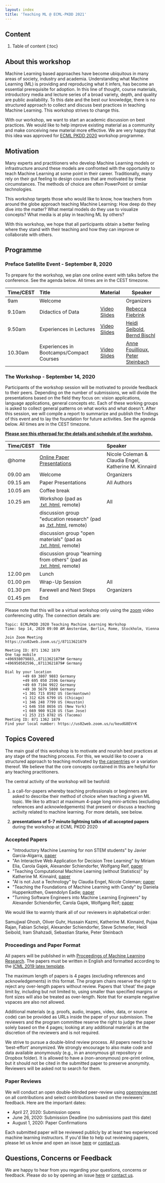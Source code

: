 ```yaml
---
layout: index
title: 'Teaching ML @ ECML-PKDD 2021'
---
```


## Content

1. Table of content
{:toc}

## About this workshop

Machine Learning based approaches have become ubiquitous in many areas of society, industry and academia. Understanding what Machine Learning (ML) is providing and reproducing what it infers, has become an essential prerequisite for adoption. In this line of thought, course materials, introductory media and lecture series of a broad variety, depth, and quality are public availability. To this date and the best our knowledge, there is no structured approach to collect and discuss best practices in teaching Machine Learning. This workshop strives to change this. 

With our workshop, we want to start an academic discussion on best practices. We would like to help improve existing material as a community and make conceiving new material more effective. We are very happy that this idea was approved for [ECML PKDD 2020](https://ecmlpkdd2020.net/programme/workshops/) workshop programme.

## Motivation

Many experts and practitioners who develop Machine Learning models or infrastructure around these models are confronted with the opportunity to teach Machine Learning at some point in their career. Traditionally, many rely on their gut feeling to design courses that are motivated by these circumstances. The methods of choice are often PowerPoint or similar technologies.

This workshop targets those who would like to know, how teachers from around the globe approach teaching Machine Learning: How deep do they dive into the matter? What mental models do they use to visualize concepts? What media is at play in teaching ML by others? 

With this workshop, we hope that all participants obtain a better feeling where they stand with their teaching and how they can improve or collaborate with others.

## Programme

### Preface Satellite Event - September 8, 2020

To prepare for the workshop, we plan one online event with talks before the conference. See the agenda below. All times are in the CEST timezone.

| Time/CEST | Title                                          | Material                                  | Speaker             |
| :--      | :--                                            | :--                 | ---                 |
| 9am | Welcome                                        |                                         | Organizers          |
| 9.10am | Didactics of Data                              | [Video](https://youtu.be/qGYGhpwG9iI) [Slides](./download/TeachingML_Fiebrink_ECMLPKDDDWorkshop.pdf) | [Rebecca Fiebrink](https://www.doc.gold.ac.uk/~mas01rf/homepage/)    |
| 9.50am | Experiences in Lectures                        | [Video](https://youtu.be/-UYcUy-9kD8) [Slides](https://tinyurl.com/teachingML) | [Heidi Seibold](http://www.compstat.statistik.uni-muenchen.de/people/seibold/), [Bernd Bischl](https://www.compstat.statistik.uni-muenchen.de/people/bischl/) |
| 10.30am | Experiences in Bootcamps/Compact Courses       | [Video](https://youtu.be/FuQk56oTl5w) [Slides](https://codimd.carpentries.org/p/GfvkCWTYA#/) | [Anne Fouillioux](https://www.mn.uio.no/geo/english/people/adm/annefou/), [Peter Steinbach](https://github.com/psteinb/) |

### The Workshop - September 14, 2020

Participants of the workshop session will be motivated to provide feedback to their peers. Depending on the number of submissions, we will divide the presentations based on the field they focus on: vision applications, language applications, general concepts etc. Each of these working groups is asked to collect general patterns on what works and what doesn't. After this session, we will compile a report to summarize and publish the findings of this event and to lay the foundation for future activities. See the agenda below. All times are in the CEST timezone.

**[Please see this etherpad for the details and schedule of the workshop.](https://pad.okfn.de/p/teaching-ml)**

| Time/CEST | Title                                                                                                                                                                                          | Speaker                                               |
| :-------- | :-----------------------------------------------------------                                                                                                                                   | :---------------------------------------------------- |
| @home     | [Online Paper Presentations](https://www.youtube.com/playlist?list=PLdDZRjAdquEN3PXbzX4cUKXCFDR_vNo8O)                                                                                         | Nicole Coleman & Claudia Engel, Katherine M. Kinnaird |
| 09.00 am  | Welcome                                                                                                                                                                                        | Organizers                                            |
| 09.15 am  | Paper Presentations                                                                                                                                                                            | All Authors                                           |
| 10.05 am  | Coffee break                                                                                                                                                                                   |                                                       |
| 10.25 am  | Workshop (pad as [.txt](./download/workshop/teaching-ml-mainpad.txt),[.html](./download/workshop/teaching-ml-mainpad.html), remote)                                                            | All                                                   |
|           | discussion group "education research" (pad as [.txt](./download/workshop/teaching-ml-team1-eduresearch.txt),[.html](./download/workshop/teaching-ml-team1-eduresearch.html), remote)           |                                                       |
|           | discussion group "open materials" (pad as [.txt](./download/workshop/teaching-ml-team2-openresources.txt),[.html](./download/workshop/teaching-ml-team2-openresources.txt), remote)            |                                                       |
|           | discussion group "learning from others" (pad as [.txt](./download/workshop/teaching-ml-team3-learnfromothers.txt),[.html](./download/workshop/teaching-ml-team3-learnfromothers.html), remote) |                                                       |
| 12.00 pm  | Lunch                                                                                                                                                                                          |                                                       |
| 01.00 pm  | Wrap-Up Session                                                                                                                                                                                | All                                                   |
| 01.30 pm  | Farewell and Next Steps                                                                                                                                                                        | Organizers                                            |
| 01.45 pm  | End                                                                                                                                                                                            |                                                       |

Please note that this will be a virtual workshop only using the [zoom](https://zoom.us) video conferencing utlity. The connection details are:

```
Topic: ECMLPKDD 2020 Teaching Machine Learning Workshop
Time: Sep 14, 2020 09:00 AM Amsterdam, Berlin, Rome, Stockholm, Vienna

Join Zoom Meeting
https://us02web.zoom.us/j/87113621879

Meeting ID: 871 1362 1879
One tap mobile
+496938079883,,87113621879# Germany
+496950502596,,87113621879# Germany

Dial by your location
        +49 69 3807 9883 Germany
        +49 695 050 2596 Germany
        +49 69 7104 9922 Germany
        +49 30 5679 5800 Germany
        +1 301 715 8592 US (Germantown)
        +1 312 626 6799 US (Chicago)
        +1 346 248 7799 US (Houston)
        +1 646 558 8656 US (New York)
        +1 669 900 9128 US (San Jose)
        +1 253 215 8782 US (Tacoma)
Meeting ID: 871 1362 1879
Find your local number: https://us02web.zoom.us/u/keudG8EVrK

```

## Topics Covered

The main goal of this workshop is to motivate and nourish best practices at any stage of the teaching process. For this, we would like to cover a structured approach to teaching motivated by [the carpentries](https://cdh.carpentries.org/) or a variation thereof. We believe that the core concepts contained in this are helpful for any teaching practitioners. 

The central activity of the workshop will be twofold: 

1. a call-for-papers whereby teaching professionals or beginners are asked to describe their method of choice when teaching a given ML topic. We like to attract at maximum 4-page long mini-articles (excluding references and acknowledgements) that present or discuss a teaching activity related to machine learning. For more details, see below.

2. **presentations of 5-7 minute lightning talks of all accepted papers** during the workshop at ECML PKDD 2020

### Accepted Papers

* "Introductory Machine Learning for non STEM students" by Javier Garcia-Algarra, [paper](https://openreview.net/forum?id=dhmIJ9SwAuG)
* "An Interactive Web Application for Decision Tree Learning" by Miriam Elia, Carola Gajek, Alexander Schiendorfer, Wolfgang Reif, [paper](https://openreview.net/forum?id=aLdr-6rFn5j)
* "Teaching Computational Machine Learning (without Statistics)" by Katherine M. Kinnaird, [paper](https://openreview.net/forum?id=oeM-Rb7nqoh)
* "AI is not Just a Technology" by Claudia Engel, Nicole Coleman; [paper](https://openreview.net/forum?id=CF_7wpDpCmp)
* "Teaching the Foundations of Machine Learning with Candy" by Daniela Huppenkothen, Gwendolyn Eadie; [paper](https://openreview.net/forum?id=a37DEwWs1wu)
* "Turning Software Engineers into Machine Learning Engineers" by Alexander Schiendorfer, Carola Gajek, Wolfgang Reif; [paper](https://openreview.net/forum?id=jm5E97TTMEb)

We would like to warmly thank all of our reviewers in alphabetical order:

Samujjwal Ghosh, Oliver Guhr, Hussain Kazmi, Katherine M. Kinnaird, Pujaa Rajan, Fabian Scheipl, Alexander Schiendorfer, Steve Schmerler, Heidi Seibold, Iram Shahzadi, Sebastian Starke, Peter Steinbach

### Proceedings and Paper Format

All papers will be published in with [Proceedings of Machine Learning Research](http://proceedings.mlr.press/).
The papers must be written in English and formatted according to the [ICML 2019 latex template](https://www.overleaf.com/latex/templates/icml-2019-submission-template/vkqjjvzjvhdc).

The maximum length of papers is 4 pages (excluding references and acknowledgements) in this format. The program chairs reserve the right to reject any over-length papers without review. Papers that ‘cheat’ the page limit by, including but not limited to, using smaller than specified margins or font sizes will also be treated as over-length. Note that for example negative vspaces are also not allowed.

Additional materials (e.g. proofs, audio, images, video, data, or source code) can be provided as URLs inside the paper of your submission. The reviewers and the program committee reserve the right to judge the paper solely based on the 4 pages; looking at any additional material is at the discretion of the reviewers and is not required.

We strive to pursue a double-blind review process. All papers need to be ‘best-effort’ anonymized. We strongly encourage to also make code and data available anonymously (e.g., in an anonymous git repository or Dropbox folder). It is allowed to have a (non-anonymous) pre-print online, but it should not be cited in the submitted paper to preserve anonymity. Reviewers will be asked not to search for them.

### Paper Reviews

We will conduct an open double-blinded peer-review using [openreview.net](https://openreview.net) on all contributions and select contributions based on the reviewers' feedback. Here are the important dates:

- April 27, 2020: Submission opens
- June 26, 2020: Submission Deadline (no submissions past this date)
- August 1, 2020: Paper Confirmations

Each submitted paper will be reviewed publicly by at least two experienced machine learning instructors. If you'd like to help out reviewing papers, please let us know and open an issue [here](repo) or [contact us](mailto:p.steinbach@hzdr.de).


## Questions, Concerns or Feedback

We are happy to hear from you regarding your questions, concerns or feedback. Please do so by opening an issue [here](https://github.com/teaching-ml/2020/) or [contact us](mailto:p.steinbach@hzdr.de).
